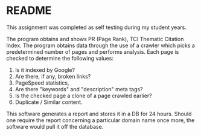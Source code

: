 # README #

This assignment was completed as self testing during my student years.

The program obtains and shows PR (Page Rank),  TCI Thematic Citation Index. The program obtains data through the use of a crawler which picks a predetermined number of pages and performs analysis. Each page is checked to determine the following values:
1. Is it indexed by Google?
2. Are there, if any, broken links?
3. PageSpeed statistics,
4. Are there "keywords" and "description" meta tags?
5. Is the checked page a clone of a page crawled earlier?
6. Duplicate / Similar content.

This software generates a report and stores it in a DB for 24 hours. Should one require the report concerning a particular domain name once more, the software would pull it off the database.